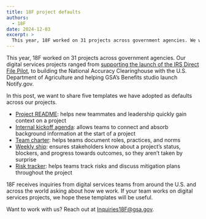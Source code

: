 ```yaml
---
title: 18F project defaults
authors:
  - 18F
date: 2024-12-03
excerpt: >
  This year, 18F worked on 31 projects across government agencies. We want to share five templates we have adopted as defaults across our projects.
---
```


This year, 18F worked on 31 projects across government agencies. Our digital services projects ranged from [supporting the launch of the IRS Direct File Pilot]({{site.baseurl}}/2024/10/08/18f-year-of-launches/#:~:text=%F0%9F%9A%80%20IRS%20Direct%20File%20Pilot%20launch%20with%20the%20Internal%20Revenue%20Service%20and%20the%20U.S.%20Digital%20Service), to building the National Accuracy Clearinghouse with the U.S. Department of Agriculture and helping GSA’s Benefits studio launch Notify.gov.

In this post, we want to share five templates we have adopted as defaults across our projects.

* [Project README](https://handbook.tts.gsa.gov/assets/downloads/TEMPLATE_Project_README.docx):  helps new teammates and leadership quickly gain context on a project
* [Internal kickoff agenda](https://handbook.tts.gsa.gov/assets/downloads/TEMPLATE_Internal_kickoff_agenda.docx):  allows teams to connect and absorb background information at the start of a project
* [Team charter](https://handbook.tts.gsa.gov/assets/downloads/TEMPLATE_Team_charter.docx):  helps teams document roles, practices, and norms
* [Weekly ship](https://handbook.tts.gsa.gov/assets/downloads/TEMPLATE_Weekly_ship_template.docx):  ensures stakeholders know about a project’s status, blockers, and progress towards outcomes, so they aren’t taken by surprise
* [Risk tracker](https://handbook.tts.gsa.gov/assets/downloads/TEMPLATE_Risk_tracker.xlsx):  helps teams track risks and discuss mitigation plans throughout the project

18F receives inquiries from digital services teams from around the U.S. and across the world asking about how we work. If your team works on digital services projects, we hope these templates will be useful.

Want to work with us? Reach out at [Inquiries18F@gsa.gov](mailto:Inquiries18F@gsa.gov).
